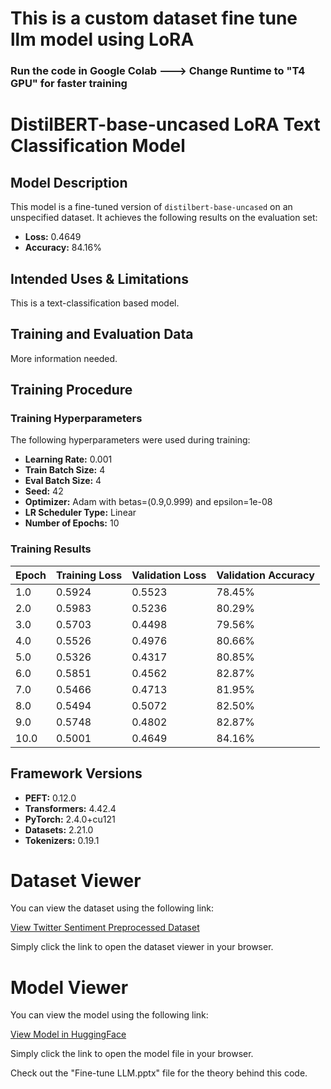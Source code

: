 # This is a custom dataset fine tune llm model using LoRA

### Run the code in Google Colab ---> Change Runtime to "T4 GPU" for faster training 

# DistilBERT-base-uncased LoRA Text Classification Model

## Model Description
This model is a fine-tuned version of `distilbert-base-uncased` on an unspecified dataset. It achieves the following results on the evaluation set:

- **Loss:** 0.4649
- **Accuracy:** 84.16%

## Intended Uses & Limitations
This is a text-classification based model.

## Training and Evaluation Data
More information needed.

## Training Procedure

### Training Hyperparameters
The following hyperparameters were used during training:

- **Learning Rate:** 0.001
- **Train Batch Size:** 4
- **Eval Batch Size:** 4
- **Seed:** 42
- **Optimizer:** Adam with betas=(0.9,0.999) and epsilon=1e-08
- **LR Scheduler Type:** Linear
- **Number of Epochs:** 10

### Training Results
| Epoch | Training Loss | Validation Loss | Validation Accuracy |
|-------|---------------|-----------------|---------------------|
| 1.0   | 0.5924        | 0.5523          | 78.45%              |
| 2.0   | 0.5983        | 0.5236          | 80.29%              |
| 3.0   | 0.5703        | 0.4498          | 79.56%              |
| 4.0   | 0.5526        | 0.4976          | 80.66%              |
| 5.0   | 0.5326        | 0.4317          | 80.85%              |
| 6.0   | 0.5851        | 0.4562          | 82.87%              |
| 7.0   | 0.5466        | 0.4713          | 81.95%              |
| 8.0   | 0.5494        | 0.5072          | 82.50%              |
| 9.0   | 0.5748        | 0.4802          | 82.87%              |
| 10.0  | 0.5001        | 0.4649          | 84.16%              |

## Framework Versions
- **PEFT:** 0.12.0
- **Transformers:** 4.42.4
- **PyTorch:** 2.4.0+cu121
- **Datasets:** 2.21.0
- **Tokenizers:** 0.19.1

# Dataset Viewer

You can view the dataset using the following link:

[View Twitter Sentiment Preprocessed Dataset](https://huggingface.co/datasets/shukdevdatta123/twitter_sentiment_preprocessed/)

Simply click the link to open the dataset viewer in your browser.

# Model Viewer

You can view the model using the following link:

[View Model in HuggingFace](https://huggingface.co/shukdevdatta123/distilbert-base-uncased-lora-text-classification/)

Simply click the link to open the model file in your browser.

Check out the "Fine-tune LLM.pptx" file for the theory behind this code.


